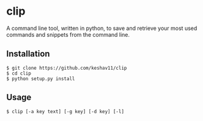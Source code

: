 # clip
A command line tool, written in python, to save and retrieve your most used commands and snippets from the command line.

## Installation

```
$ git clone https://github.com/keshav11/clip
$ cd clip
$ python setup.py install
```

## Usage
```
$ clip [-a key text] [-g key] [-d key] [-l]
```
